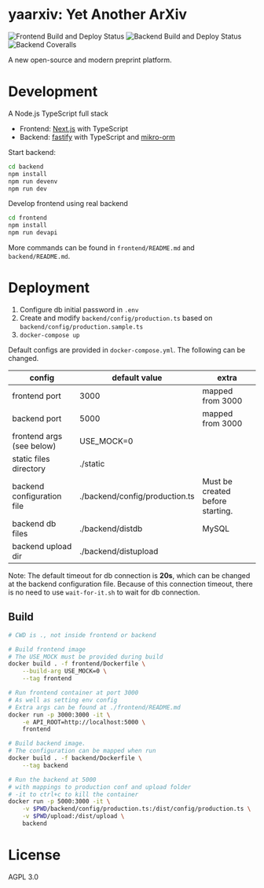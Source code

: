 # yaarxiv: Yet Another ArXiv

![Frontend Build and Deploy Status](https://img.shields.io/github/workflow/status/ddadaal/yaarxiv/Build%20and%20Publish%20frontend?label=Frontend%20Build%20and%20Deploy&style=flat-square)
![Backend Build and Deploy Status](https://img.shields.io/github/workflow/status/ddadaal/yaarxiv/Build%20and%20Publish%20backend?label=Backend%20Build%20and%20Deploy&style=flat-square)
![Backend Coveralls](https://img.shields.io/coveralls/github/ddadaal/yaarxiv?label=Backend%20Test%20Coverage&style=flat-square)

A new open-source and modern preprint platform.

# Development

A Node.js TypeScript full stack

- Frontend: [Next.js](https://nextjs.org/) with TypeScript
- Backend: [fastify](https://www.fastify.io/) with TypeScript and [mikro-orm](https://mikro-orm.io)

Start backend:

```bash
cd backend
npm install
npm run devenv
npm run dev
```

Develop frontend using real backend

```bash
cd frontend
npm install
npm run devapi
```

More commands can be found in `frontend/README.md` and `backend/README.md`.

# Deployment

1. Configure db initial password in `.env`
1. Create and modify `backend/config/production.ts` based on `backend/config/production.sample.ts`
2. `docker-compose up`

Default configs are provided in `docker-compose.yml`. The following can be changed.

| config                     | default value                  | extra                            |
| -------------------------- | ------------------------------ | -------------------------------- |
| frontend port              | 3000                           | mapped from 3000                 |
| backend port               | 5000                           | mapped from 3000                 |
| frontend args (see below)  | USE_MOCK=0                     |                                  |
| static files directory     | ./static                       |                                  |
| backend configuration file | ./backend/config/production.ts | Must be created before starting. |
| backend db files           | ./backend/distdb               | MySQL                            |
| backend upload dir         | ./backend/distupload           |                                  |

Note: The default timeout for db connection is **20s**, which can be changed at the backend configuration file. Because of this connection timeout, there is no need to use `wait-for-it.sh` to wait for db connection.

## Build

```bash
# CWD is ., not inside frontend or backend

# Build frontend image 
# The USE_MOCK must be provided during build
docker build . -f frontend/Dockerfile \
    --build-arg USE_MOCK=0 \
    --tag frontend

# Run frontend container at port 3000
# As well as setting env config
# Extra args can be found at ./frontend/README.md
docker run -p 3000:3000 -it \
    -e API_ROOT=http://localhost:5000 \
    frontend

# Build backend image. 
# The configuration can be mapped when run
docker build . -f backend/Dockerfile \
    --tag backend

# Run the backend at 5000
# with mappings to production conf and upload folder
# -it to ctrl+c to kill the container
docker run -p 5000:3000 -it \
    -v $PWD/backend/config/production.ts:/dist/config/production.ts \
    -v $PWD/upload:/dist/upload \
    backend

```

# License

AGPL 3.0


